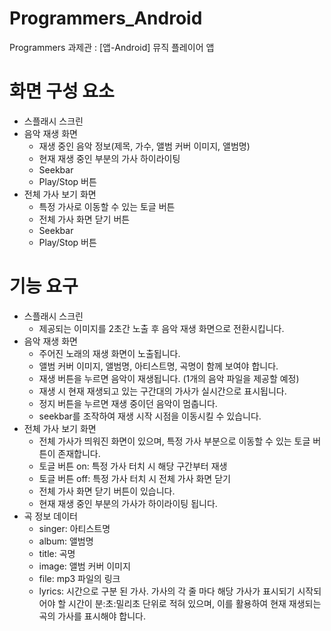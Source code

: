 # Programmers_Android
Programmers 과제관 : [앱-Android] 뮤직 플레이어 앱

# 화면 구성 요소
- 스플래시 스크린
- 음악 재생 화면
  - 재생 중인 음악 정보(제목, 가수, 앨범 커버 이미지, 앨범명)
  - 현재 재생 중인 부분의 가사 하이라이팅
  - Seekbar
  - Play/Stop 버튼
- 전체 가사 보기 화면
  - 특정 가사로 이동할 수 있는 토글 버튼
  - 전체 가사 화면 닫기 버튼
  - Seekbar
  - Play/Stop 버튼
  
# 기능 요구  
- 스플래시 스크린
  - 제공되는 이미지를 2초간 노출 후 음악 재생 화면으로 전환시킵니다.
- 음악 재생 화면
  - 주어진 노래의 재생 화면이 노출됩니다.
  - 앨범 커버 이미지, 앨범명, 아티스트명, 곡명이 함께 보여야 합니다.
  - 재생 버튼을 누르면 음악이 재생됩니다. (1개의 음악 파일을 제공할 예정)
  - 재생 시 현재 재생되고 있는 구간대의 가사가 실시간으로 표시됩니다.
  - 정지 버튼을 누르면 재생 중이던 음악이 멈춥니다.
  - seekbar를 조작하여 재생 시작 시점을 이동시킬 수 있습니다.
- 전체 가사 보기 화면
  - 전체 가사가 띄워진 화면이 있으며, 특정 가사 부분으로 이동할 수 있는 토글 버튼이 존재합니다.
  - 토글 버튼 on: 특정 가사 터치 시 해당 구간부터 재생
  - 토글 버튼 off: 특정 가사 터치 시 전체 가사 화면 닫기
  - 전체 가사 화면 닫기 버튼이 있습니다.
  - 현재 재생 중인 부분의 가사가 하이라이팅 됩니다.
- 곡 정보 데이터
  - singer: 아티스트명
  - album: 앨범명
  - title: 곡명
  - image: 앨범 커버 이미지
  - file: mp3 파일의 링크
  - lyrics: 시간으로 구분 된 가사. 가사의 각 줄 마다 해당 가사가 표시되기 시작되어야 할 시간이 분:초:밀리초 단위로 적혀 있으며, 이를 활용하여 현재 재생되는 곡의 가사를 표시해야 합니다.
